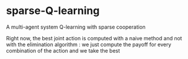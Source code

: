 # sparse-Q-learning
A multi-agent system Q-learning with sparse cooperation

Right now, the best joint action is computed with a naive method and not with the elimination algorithm : we just compute the payoff for every combination of the action and we take the best
